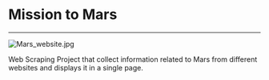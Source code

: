 # Mission to Mars
------------------------------
![Mars_website.jpg](attachment:Mars_website.jpg)

Web Scraping Project that collect information related to Mars from different websites and displays it in a single page. 
